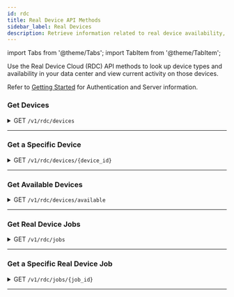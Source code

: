 ```yaml
---
id: rdc
title: Real Device API Methods
sidebar_label: Real Devices
description: Retrieve information related to real device availability, device/platform/browser combinations, and currently running tests.
---
```


import Tabs from '@theme/Tabs';
import TabItem from '@theme/TabItem';

Use the Real Device Cloud (RDC) API methods to look up device types and availability in your data center and view current activity on those devices.

Refer to [Getting Started](/dev/api) for Authentication and Server information.

### Get Devices

<details><summary><span className="api get">GET</span> <code>/v1/rdc/devices</code></summary>
<p/>

Get the set of real devices located at the data center, as well as the operating system/browser combinations and identifying information for each device.

#### Parameters

This method takes no parameters.

<Tabs
groupId="dc-url"
defaultValue="us"
values={[
{label: 'United States', value: 'us'},
{label: 'Europe', value: 'eu'},
]}>

<TabItem value="us">

```jsx title="Sample Request"
curl -u "$SAUCE_USERNAME:$SAUCE_ACCESS_KEY" --location \
--request GET 'https://api.us-west-1.saucelabs.com/v1/rdc/devices' | json_pp
```

</TabItem>

<TabItem value="eu">

```jsx title="Sample Request"
curl -u "$SAUCE_USERNAME:$SAUCE_ACCESS_KEY" --location \
--request GET 'https://api.eu-central-1.saucelabs.com/v1/rdc/devices' | json_pp
```

</TabItem>
</Tabs>

#### Responses

<table id="table-api">
<tbody>
  <tr>
    <td><code>200</code></td>
    <td colSpan='2'>Success. Device info returned.</td>
  </tr>
</tbody>
<tbody>
  <tr>
    <td><code>404</code></td>
    <td colSpan='2'>Not found.</td>
  </tr>
</tbody>
</table>

```jsx title="Sample Response"
[
    {
        "abiType": "armeabi-v7a",
        "apiLevel": 23,
        "cpuCores": 4,
        "cpuFrequency": 2300,
        "defaultOrientation": "PORTRAIT",
        "dpi": 440,
        "hasOnScreenButtons": true,
        "id": "HTC_One_M8_real",
        "internalOrientation": "PORTRAIT",
        "internalStorageSize": 16384,
        "isArm": true,
        "isKeyGuardDisabled": false,
        "isPrivate": false,
        "isRooted": false,
        "isTablet": false,
        "manufacturer": [
            "HTC"
        ],
        "modelNumber": "HTC One_M8",
        "name": "HTC One (M8)",
        "os": "ANDROID",
        "osVersion": "6.0",
        "pixelsPerPoint": 1,
        "ramSize": 2048,
        "resolutionHeight": 1920,
        "resolutionWidth": 1080,
        "screenSize": 5.0,
        "sdCardSize": 2048,
        "supportsAppiumWebAppTesting": true,
        "supportsGlobalProxy": false,
        "supportsMinicapSocketConnection": false,
        "supportsMockLocations": true,
        "cpuType": "ARM",
        "deviceFamily": "ANY",
        "dpiName": "xxhdpi",
        "isAlternativeIoEnabled": true,
        "supportsManualWebTesting": true,
        "supportsMultiTouch": true,
        "supportsXcuiTest": true
    },
    {...more devices},
]
```

</details>

---

### Get a Specific Device

<details><summary><span className="api get">GET</span> <code>/v1/rdc/devices/&#123;device_id&#125;</code></summary>
<p/>

Get information about the device specified in the request.

#### Parameters

<table id="table-api">
  <tbody>
    <tr>
     <td><code>device_id</code></td>
     <td><p><small>| PATH | REQUIRED | STRING |</small></p><p>The unique identifier of a device in the Sauce Labs data center. You can look up device IDs using the <a href="#get-devices">Get Devices</a> endpoint.</p></td>
    </tr>
  </tbody>
</table>

<Tabs
groupId="dc-url"
defaultValue="us"
values={[
{label: 'United States', value: 'us'},
{label: 'Europe', value: 'eu'},
]}>

<TabItem value="us">

```jsx title="Sample Request"
curl -u "$SAUCE_USERNAME:$SAUCE_ACCESS_KEY" --location \
--request GET 'https://api.us-west-1.saucelabs.com/v1/rdc/devices/iPad_Pro_11_14_2018_real' | json_pp
```

</TabItem>

<TabItem value="eu">

```jsx title="Sample Request"
curl -u "$SAUCE_USERNAME:$SAUCE_ACCESS_KEY" --location \
--request GET 'https://api.eu-central-1.saucelabs.com/v1/rdc/devices/iPad_Pro_11_14_2018_real' | json_pp
```

</TabItem>
</Tabs>

#### Responses

<table id="table-api">
<tbody>
  <tr>
    <td><code>200</code></td>
    <td colSpan='2'>Success. Device info returned.</td>
  </tr>
</tbody>
<tbody>
  <tr>
    <td><code>404</code></td>
    <td colSpan='2'>Not found.</td>
  </tr>
</tbody>
</table>

```jsx title="Sample Response"
{
    "abiType": "arm64",
    "apiLevel": 0,
    "cpuCores": 6,
    "cpuFrequency": 2600,
    "defaultOrientation": "LANDSCAPE",
    "dpi": 265,
    "hasOnScreenButtons": true,
    "id": "iPad_Pro_11_14_2018_real",
    "internalOrientation": "LANDSCAPE",
    "internalStorageSize": 65536,
    "isArm": true,
    "isKeyGuardDisabled": false,
    "isPrivate": false,
    "isRooted": false,
    "isTablet": true,
    "manufacturer": [
        "Apple"
    ],
    "modelNumber": "iPad8,1",
    "name": "iPad Pro 11 2018",
    "os": "IOS",
    "osVersion": "14.4.1",
    "pixelsPerPoint": 2,
    "ramSize": 4096,
    "resolutionHeight": 2388,
    "resolutionWidth": 1668,
    "screenSize": 11.0,
    "sdCardSize": 0,
    "supportsAppiumWebAppTesting": true,
    "supportsGlobalProxy": false,
    "supportsMinicapSocketConnection": true,
    "supportsMockLocations": true,
    "cpuType": "ARM",
    "deviceFamily": "IPAD",
    "dpiName": "hdpi",
    "isAlternativeIoEnabled": true,
    "supportsManualWebTesting": true,
    "supportsMultiTouch": true,
    "supportsXcuiTest": true
}
```

</details>

---

### Get Available Devices

<details><summary><span className="api get">GET</span> <code>/v1/rdc/devices/available</code></summary>
<p/>

Returns a list of Device IDs for all devices in the data center that are currently free for testing.

#### Parameters

This method takes no parameters.

<Tabs
groupId="dc-url"
defaultValue="us"
values={[
{label: 'United States', value: 'us'},
{label: 'Europe', value: 'eu'},
]}>

<TabItem value="us">

```jsx title="Sample Request"
curl -u "$SAUCE_USERNAME:$SAUCE_ACCESS_KEY" --location \
--request GET 'https://api.us-west-1.saucelabs.com/v1/rdc/devices/available' | json_pp
```

</TabItem>

<TabItem value="eu">

```jsx title="Sample Request"
curl -u "$SAUCE_USERNAME:$SAUCE_ACCESS_KEY" --location \
--request GET 'https://api.eu-central-1.saucelabs.com/v1/rdc/devices/available' | json_pp
```

</TabItem>
</Tabs>

#### Responses

<table id="table-api">
<tbody>
  <tr>
    <td><code>200</code></td>
    <td colSpan='2'>Success. Device info returned.</td>
  </tr>
</tbody>
<tbody>
  <tr>
    <td><code>404</code></td>
    <td colSpan='2'>Not found.</td>
  </tr>
</tbody>
</table>

```jsx title="Sample Response"
[
    "Google_Pixel_3a_XL_real",
    "Samsung_Galaxy_A5_real",
    "Google_Pixel_4_real_us",
    "iPhone_8_14_4_real_us",
    "iPhone_6_10_3_real",
    "Huawei_P10_real",
    "Samsung_Galaxy_Fold_5G_real_us",
    "iPhone_11_14_4_real_us",
    "iPhone_12_Pro_Max_real_us",
    "iPad_Pro_12_9_2018_real",
    "Samsung_Galaxy_M20_real_us",
    "Samsung_Galaxy_S10_real",
    "Samsung_Galaxy_Tab_S4_real_us",
    "OnePlus_8_real_us",
    "iPad_Mini_2_12_real_us",
    "iPad_mini_2019_real",
    "Samsung_note_5_real_us",
    "iPad_Pro_11_2020_14_real_us",
    "ZTE_Axon_7_real2_us",
    "Essential_PH_1_real",
    "Huawei_P20_Pro_real_us",
    "Samsung_Galaxy_Tab_S_105_real_us",
    "iPod_Touch_6_10_real_us",
    "Samsung_Galaxy_Tab_S3_real",
    "Amazon_Kindle_Fire_HD_7_real_us",
    "OnePlus_5T_real",
    "Sony_Xperia_10_real_us",
    "OnePlus_6_real",
    ...
]
```

</details>

---

### Get Real Device Jobs

<details><summary><span className="api get">GET</span> <code>/v1/rdc/jobs</code></summary>
<p/>

Get a list of jobs that are actively running on real devices in the data center.

#### Parameters

<table id="table-api">
  <tbody>
    <tr>
     <td><code>limit</code></td>
     <td><p><small>| QUERY | OPTIONAL | INTEGER |</small></p><p>The maximum number of jobs to return.</p></td>
    </tr>
  </tbody>
  <tbody>
    <tr>
     <td><code>offset</code></td>
     <td><p><small>| QUERY | OPTIONAL | INTEGER |</small></p><p>Limit results to those following this index number. Defaults to <code>1</code>.</p></td>
    </tr>
  </tbody>
  <tbody>
    <tr>
     <td><code>type</code></td>
     <td><p><small>| QUERY | OPTIONAL | STRING |</small></p><p>Filter results to show manual tests only with <code>LIVE</code>.</p></td>
    </tr>
  </tbody>
</table>

<Tabs
groupId="dc-url"
defaultValue="us"
values={[
{label: 'United States', value: 'us'},
{label: 'Europe', value: 'eu'},
]}>

<TabItem value="us">

```jsx title="Sample Request"
curl -u "$SAUCE_USERNAME:$SAUCE_ACCESS_KEY" --location \
--request GET 'https://api.us-west-1.saucelabs.com/v1/rdc/jobs?limit=5' | json_pp
```

</TabItem>

<TabItem value="eu">

```jsx title="Sample Request"
curl -u "$SAUCE_USERNAME:$SAUCE_ACCESS_KEY" --location \
--request GET 'https://api.eu-central-1.saucelabs.com/v1/rdc/jobs?limit=5' | json_pp
```

</TabItem>
</Tabs>

#### Responses

<table id="table-api">
<tbody>
  <tr>
    <td><code>200</code></td>
    <td colSpan='2'>Success. Device info returned.</td>
  </tr>
</tbody>
<tbody>
  <tr>
    <td><code>404</code></td>
    <td colSpan='2'>Not found.</td>
  </tr>
</tbody>
</table>

```jsx title="Sample Response"
{
    "entities": [
        {
            "assigned_tunnel_id": null,
            "device_type": "real_device",
            "owner_sauce": "walkerlj",
            "consolidated_status": "failed",
            "end_time": 1618283190151,
            "id": "fdb5600685fc4779b394c552293b37da",
            "name": "lockedOutLoginFlow",
            "os": "Android",
            "os_version": "10",
            "device_name": "Samsung Galaxy A30",
            "start_time": 1618283139160,
            "status": "failed",
            "creation_time": 1618283139160,
            "automation_backend": "APPIUM",
            "automated": true
        },
        {...4 more}
    ],
    "metaData": {
        "offset": 1,
        "limit": 5,
        "searchTerm": null,
        "sortDirection": "DESCENDING",
        "moreAvailable": true
    }
}
```

</details>

---

### Get a Specific Real Device Job

<details><summary><span className="api get">GET</span> <code>/v1/rdc/jobs/&#123;job_id&#125;</code></summary>
<p/>

Get information about a specific job running on a real device at the data center.

#### Parameters

<table id="table-api">
  <tbody>
    <tr>
     <td><code>job_id</code></td>
     <td><p><small>| PATH | REQUIRED | STRING |</small></p><p>The unique identifier of a job running on a real device in the data center. You can look up job IDs using the <a href="#get-real-device-jobs">Get Real Device Jobs</a> endpoint.</p></td>
    </tr>
  </tbody>
</table>

<Tabs
groupId="dc-url"
defaultValue="us"
values={[
{label: 'United States', value: 'us'},
{label: 'Europe', value: 'eu'},
]}>

<TabItem value="us">

```jsx title="Sample Request"
curl -u "$SAUCE_USERNAME:$SAUCE_ACCESS_KEY" --location \
--request GET 'https://api.us-west-1.saucelabs.com/v1/rdc/jobs/293d84fb2f634ff29a750c3f8eaee592' | json_pp
```

</TabItem>

<TabItem value="eu">

```jsx title="Sample Request"
curl -u "$SAUCE_USERNAME:$SAUCE_ACCESS_KEY" --location \
--request GET 'https://api.eu-central-1.saucelabs.com/v1/rdc/jobs/48c6d12f9ef944439453b5abc6715b54' | json_pp
```

</TabItem>
</Tabs>

#### Responses

<table id="table-api">
<tbody>
  <tr>
    <td><code>200</code></td>
    <td colSpan='2'>Success. Device info returned.</td>
  </tr>
</tbody>
<tbody>
  <tr>
    <td><code>404</code></td>
    <td colSpan='2'>Not found.</td>
  </tr>
</tbody>
</table>

```jsx title="Sample Response"
{
    "application_summary": null,
    "assigned_tunnel_id": null,
    "device_type": "real_device",
    "owner_sauce": "walkerlj",
    "automation_backend": "appium",
    "base_config": {},
    "build": null,
    "collects_automator_log": true,
    "consolidated_status": "passed",
    "creation_time": 1618283145280,
    "device_descriptor": {
        "abiType": "arm64-v8a",
        "apiLevel": 23,
        "cpuCores": 4,
        "cpuFrequency": 2100,
        "defaultOrientation": "PORTRAIT",
        "dpi": 577,
        "hasOnScreenButtons": false,
        "id": "Samsung_Galaxy_S6_Edge_Plus_real",
        "internalOrientation": "PORTRAIT",
        "internalStorageSize": 32768,
        "isArm": true,
        "isKeyGuardDisabled": false,
        "isPrivate": false,
        "isRooted": false,
        "isTablet": false,
        "manufacturer": [
            "Samsung"
        ],
        "modelNumber": "G928F",
        "name": "Samsung Galaxy S6 Edge+",
        "os": "ANDROID",
        "osVersion": "6.0.1",
        "pixelsPerPoint": 1,
        "ramSize": 3072,
        "resolutionHeight": 2560,
        "resolutionWidth": 1440,
        "screenSize": 5.1,
        "sdCardSize": 0,
        "supportsAppiumWebAppTesting": true,
        "supportsGlobalProxy": false,
        "supportsMinicapSocketConnection": false,
        "supportsMockLocations": true,
        "cpuType": "ARM",
        "deviceFamily": "ANY",
        "dpiName": "xxxhdpi",
        "isAlternativeIoEnabled": true,
        "supportsManualWebTesting": true,
        "supportsMultiTouch": true,
        "supportsXcuiTest": true
    },
    "end_time": 1618283183147,
    "error": null,
    "id": "293d84fb2f634ff29a750c3f8eaee592",
    "framework_log_url": "https://api.us-west-1.saucelabs.com/v1/rdc/jobs/293d84fb2f634ff29a750c3f8eaee592/appiumLogs",
    "device_log_url": "https://api.us-west-1.saucelabs.com/v1/rdc/jobs/293d84fb2f634ff29a750c3f8eaee592/deviceLogs",
    "requests_url": "https://api.us-west-1.saucelabs.com/v1/rdc/jobs/293d84fb2f634ff29a750c3f8eaee592/appiumRequests",
    "test_cases_url": null,
    "manual": false,
    "modification_time": 1618283183147,
    "name": "validLoginFlow",
    "os": "Android",
    "os_version": "6.0.1",
    "device_name": "Samsung Galaxy S6 Edge+",
    "passed": true,
    "proxied": false,
    "record_screenshots": true,
    "screenshots": [],
    "record_video": true,
    "start_time": 1618283145280,
    "status": "passed",
    "tags": [],
    "video_url": "https://api.us-west-1.saucelabs.com/v1/rdc/jobs/293d84fb2f634ff29a750c3f8eaee592/video.mp4",
    "remote_app_file_url": null,
    "appium_session_id": "c05aa6ff-c0a5-4a99-ba5a-1ced73078a85",
    "device_session_id": null,
    "automated": true
}
```

</details>

---
